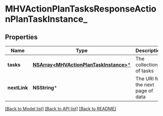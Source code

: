 # MHVActionPlanTasksResponseActionPlanTaskInstance_

## Properties
Name | Type | Description | Notes
------------ | ------------- | ------------- | -------------
**tasks** | [**NSArray&lt;MHVActionPlanTaskInstance&gt;***](MHVActionPlanTaskInstance.md) | The collection of tasks | [optional] 
**nextLink** | **NSString*** | The URI for the next page of data | [optional] 

[[Back to Model list]](../README.md#documentation-for-models) [[Back to API list]](../README.md#documentation-for-api-endpoints) [[Back to README]](../README.md)


